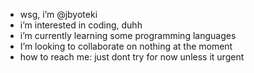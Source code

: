 -  wsg, i’m @jbyoteki
-  i’m interested in coding, duhh
-  i’m currently learning some programming languages
-  I’m looking to collaborate on nothing at the moment
-  how to reach me: just dont try for now unless it urgent

<!---
jbyoteki/jbyoteki is a ✨ speciaaaal ✨ repository because its `README.md` (this file) appears on your GitHub profile.
You can click the Preview link to take a look at your changes.
--->
